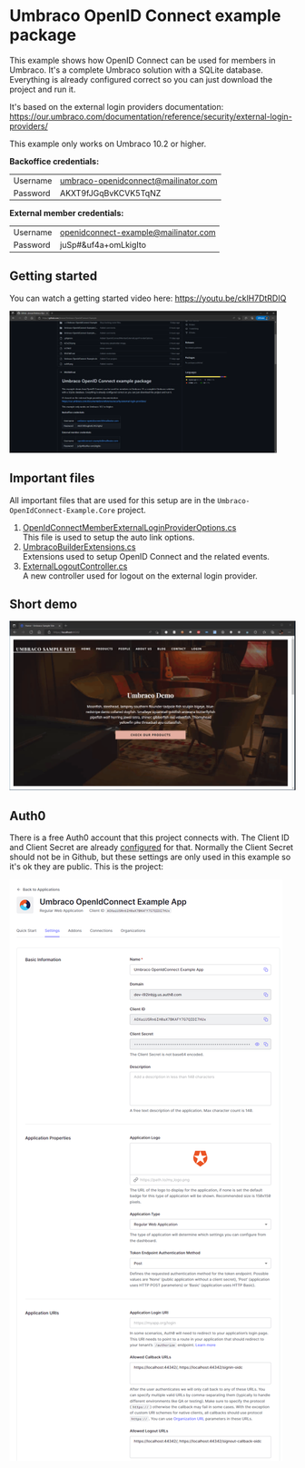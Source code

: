 # Umbraco OpenID Connect example package

This example shows how OpenID Connect can be used for members in Umbraco. It's a complete Umbraco solution with a SQLite database. Everything is already configured correct so you can just download the project and run it. 

It's based on the external login providers documentation:<br />
https://our.umbraco.com/documentation/reference/security/external-login-providers/

This example only works on Umbraco 10.2 or higher.

**Backoffice credentials:**

|          	|                                      	|
|----------	|--------------------------------------	|
| Username 	| umbraco-openidconnect@mailinator.com 	|
| Password 	| AKXT9fJGqBvKCVK5TqNZ                 	|

**External member credentials:**

|          	|                                      	|
|----------	|--------------------------------------	|
| Username 	| openidconnect-example@mailinator.com 	|
| Password 	| juSp#&uf4a+omLkigIto                 	|

## Getting started
You can watch a getting started video here: <a href="https://youtu.be/cklH7DtRDIQ" target="_blank">https://youtu.be/cklH7DtRDIQ</a>

<a href="https://youtu.be/cklH7DtRDIQ" target="_blank"><img src="./Getting-started.png" height="250"></a>

## Important files

All important files that are used for this setup are in the ```Umbraco-OpenIdConnect-Example.Core``` project.

1. <a href="./Umbraco-OpenIdConnect-Example.Core/Provider/OpenIdConnectMemberExternalLoginProviderOptions.cs" target="_blank">OpenIdConnectMemberExternalLoginProviderOptions.cs</a><br />
This file is used to setup the auto link options.
2. <a href="./Umbraco-OpenIdConnect-Example.Core/Extensions/UmbracoBuilderExtensions.cs" target="_blank">UmbracoBuilderExtensions.cs</a><br />
Extensions used to setup OpenID Connect and the related events.
3. <a href="./Umbraco-OpenIdConnect-Example.Core/Controllers/ExternalLogoutController.cs" target="_blank">ExternalLogoutController.cs</a><br />
A new controller used for logout on the external login provider.

## Short demo
![Umbraco OpenID Connect demo](./Umbraco-OpenID-Connect-demo.gif)

## Auth0
There is a free Auth0 account that this project connects with. The Client ID and Client Secret are already <a href="./Umbraco-OpenIdConnect-Example.Web/appsettings.json#L30" target="_blank">configured</a> for that. Normally the Client Secret should not be in Github, but these settings are only used in this example so it's ok they are public. This is the project:

<img src="./auth0.png">
